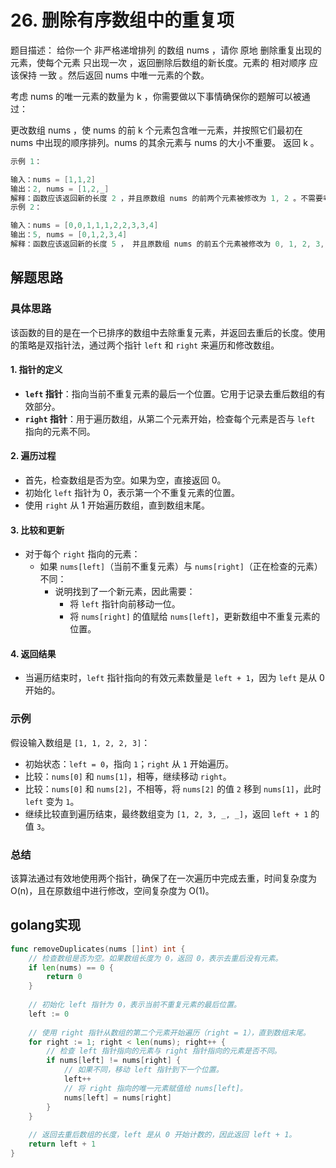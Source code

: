 # 26. 删除有序数组中的重复项
题目描述：
给你一个 非严格递增排列 的数组 nums ，请你 原地 删除重复出现的元素，使每个元素 只出现一次 ，返回删除后数组的新长度。元素的 相对顺序 应该保持 一致 。然后返回 nums 中唯一元素的个数。

考虑 nums 的唯一元素的数量为 k ，你需要做以下事情确保你的题解可以被通过：

更改数组 nums ，使 nums 的前 k 个元素包含唯一元素，并按照它们最初在 nums 中出现的顺序排列。nums 的其余元素与 nums 的大小不重要。
返回 k 。


```go
示例 1：

输入：nums = [1,1,2]
输出：2, nums = [1,2,_]
解释：函数应该返回新的长度 2 ，并且原数组 nums 的前两个元素被修改为 1, 2 。不需要考虑数组中超出新长度后面的元素。
示例 2：

输入：nums = [0,0,1,1,1,2,2,3,3,4]
输出：5, nums = [0,1,2,3,4]
解释：函数应该返回新的长度 5 ， 并且原数组 nums 的前五个元素被修改为 0, 1, 2, 3, 4 。不需要考虑数组中超出新长度后面的元素。
```

## 解题思路


### 具体思路

该函数的目的是在一个已排序的数组中去除重复元素，并返回去重后的长度。使用的策略是双指针法，通过两个指针 `left` 和 `right` 来遍历和修改数组。

#### 1. **指针的定义**
- **`left` 指针**：指向当前不重复元素的最后一个位置。它用于记录去重后数组的有效部分。
- **`right` 指针**：用于遍历数组，从第二个元素开始，检查每个元素是否与 `left` 指向的元素不同。

#### 2. **遍历过程**
- 首先，检查数组是否为空。如果为空，直接返回 0。
- 初始化 `left` 指针为 0，表示第一个不重复元素的位置。
- 使用 `right` 从 1 开始遍历数组，直到数组末尾。

#### 3. **比较和更新**
- 对于每个 `right` 指向的元素：
    - 如果 `nums[left]`（当前不重复元素）与 `nums[right]`（正在检查的元素）不同：
        - 说明找到了一个新元素，因此需要：
            - 将 `left` 指针向前移动一位。
            - 将 `nums[right]` 的值赋给 `nums[left]`，更新数组中不重复元素的位置。

#### 4. **返回结果**
- 当遍历结束时，`left` 指针指向的有效元素数量是 `left + 1`，因为 `left` 是从 0 开始的。

### 示例
假设输入数组是 `[1, 1, 2, 2, 3]`：
- 初始状态：`left = 0`，指向 `1`；`right` 从 `1` 开始遍历。
- 比较：`nums[0]` 和 `nums[1]`，相等，继续移动 `right`。
- 比较：`nums[0]` 和 `nums[2]`，不相等，将 `nums[2]` 的值 `2` 移到 `nums[1]`，此时 `left` 变为 `1`。
- 继续比较直到遍历结束，最终数组变为 `[1, 2, 3, _, _]`，返回 `left + 1` 的值 `3`。

### 总结
该算法通过有效地使用两个指针，确保了在一次遍历中完成去重，时间复杂度为 O(n)，且在原数组中进行修改，空间复杂度为 O(1)。

## golang实现

```go
func removeDuplicates(nums []int) int {
	// 检查数组是否为空。如果数组长度为 0，返回 0，表示去重后没有元素。
	if len(nums) == 0 {
		return 0
	}
	
	// 初始化 left 指针为 0，表示当前不重复元素的最后位置。
	left := 0
	
	// 使用 right 指针从数组的第二个元素开始遍历（right = 1），直到数组末尾。
	for right := 1; right < len(nums); right++ {
		// 检查 left 指针指向的元素与 right 指针指向的元素是否不同。
		if nums[left] != nums[right] {
			// 如果不同，移动 left 指针到下一个位置。
			left++
			// 将 right 指向的唯一元素赋值给 nums[left]。
			nums[left] = nums[right]
		}
	}
	
	// 返回去重后数组的长度，left 是从 0 开始计数的，因此返回 left + 1。
	return left + 1
}
```